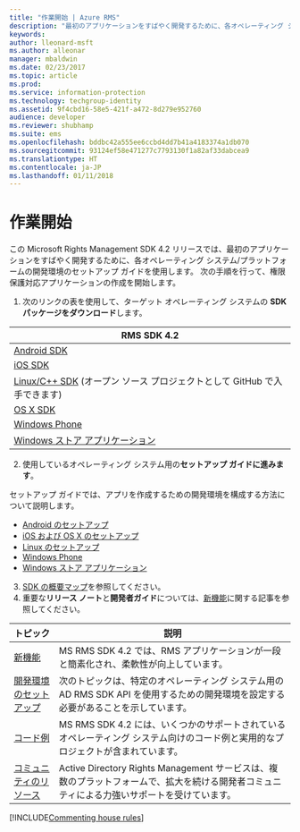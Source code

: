 ```yaml
---
title: "作業開始 | Azure RMS"
description: "最初のアプリケーションをすばやく開発するために、各オペレーティング システム/プラットフォームの開発環境のセットアップ ガイドを使用します。"
keywords: 
author: lleonard-msft
ms.author: alleonar
manager: mbaldwin
ms.date: 02/23/2017
ms.topic: article
ms.prod: 
ms.service: information-protection
ms.technology: techgroup-identity
ms.assetid: 9f4cbd16-58e5-421f-a472-8d279e952760
audience: developer
ms.reviewer: shubhamp
ms.suite: ems
ms.openlocfilehash: bddbc42a555ee6ccbd4dd7b41a4183374a1db070
ms.sourcegitcommit: 93124ef58e471277c7793130f1a82af33dabcea9
ms.translationtype: HT
ms.contentlocale: ja-JP
ms.lasthandoff: 01/11/2018
---
```

# <a name="get-started"></a>作業開始

この Microsoft Rights Management SDK 4.2 リリースでは、最初のアプリケーションをすばやく開発するために、各オペレーティング システム/プラットフォームの開発環境のセットアップ ガイドを使用します。 次の手順を行って、権限保護対応アプリケーションの作成を開始します。

1. 次のリンクの表を使用して、ターゲット オペレーティング システムの **SDK パッケージをダウンロード**します。

  |RMS SDK 4.2|
  |---------------|
  |[Android SDK](http://Go.Microsoft.Com/FWLink/p/?LinkId=404271)|
  |[iOS SDK](http://Go.Microsoft.Com/FWLink/p/?LinkId=404272)|
  |[Linux/C++ SDK](https://github.com/AzureAD/rms-sdk-for-cpp) (オープン ソース プロジェクトとして GitHub で入手できます)|
  |[OS X SDK](http://Go.Microsoft.Com/FWLink/p/?LinkId=404273)|
  |[Windows Phone](http://go.microsoft.com/fwlink/p/?LinkId=524758)|
  |[Windows ストア アプリケーション](http://go.microsoft.com/fwlink/p/?LinkID=526163)|

2. 使用しているオペレーティング システム用の**セットアップ ガイドに進みます**。

  セットアップ ガイドでは、アプリを作成するための開発環境を構成する方法について説明します。
  - [Android のセットアップ](android-sdk.md)
  - [iOS および OS X のセットアップ](ios-sdk.md)          
  - [Linux のセットアップ](linux-setup.md)              
  - [Windows Phone](windows-phone-apps.md)     
  - [Windows ストア アプリケーション](winrt-sdk.md)

3. [SDK の概要マップ](api-reference-4-2.md)を参照してください。
4. 重要な**リリース ノート**と**開発者ガイド**については、[新機能](release-notes.md)に関する記事を参照してください。

  |トピック|説明|
  |-----|-----------|
  |[新機能](release-notes.md)|MS RMS SDK 4.2 では、RMS アプリケーションが一段と簡素化され、柔軟性が向上しています。|
  |[開発環境のセットアップ](setup-developer-environment.md)|次のトピックは、特定のオペレーティング システム用の AD RMS SDK API を使用するための開発環境を設定する必要があることを示しています。|
  |[コード例](code-examples.md)|MS RMS SDK 4.2 には、いくつかのサポートされているオペレーティング システム向けのコード例と実用的なプロジェクトが含まれています。|
  |[コミュニティのリソース](community-resources.md)|Active Directory Rights Management サービスは、複数のプラットフォームで、拡大を続ける開発者コミュニティによる力強いサポートを受けています。|

[!INCLUDE[Commenting house rules](../includes/houserules.md)]